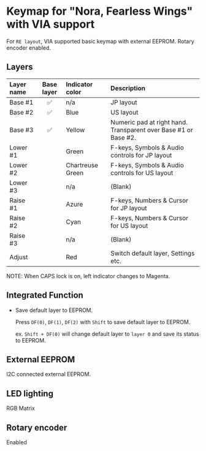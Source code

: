 # Keymap for "Nora, Fearless Wings" with VIA support

For `RE layout`, VIA supported basic keymap with external EEPROM.
Rotary encoder enabled.

## Layers

| Layer name | Base layer | Indicator color | Description |
| :-- | :-: | :-- | :-- |
| Base #1 | :white_check_mark: | n/a | JP layout |
| Base #2 | :white_check_mark: | Blue | US layout |
| Base #3 | :white_check_mark: | Yellow | Numeric pad at right hand. Transparent over Base #1 or Base #2. |
| Lower #1 | | Green | F-keys, Symbols & Audio controls for JP layout |
| Lower #2 | | Chartreuse Green | F-keys, Symbols & Audio controls for US layout |
| Lower #3 | | n/a | (Blank) |
| Raise #1 | | Azure | F-keys, Numbers & Cursor for JP layout |
| Raise #2 | | Cyan | F-keys, Numbers & Cursor for US layout |
| Raise #3 | | n/a | (Blank) |
| Adjust | | Red | Switch default layer, Settings etc. |

NOTE: When CAPS lock is on, left indicator changes to Magenta.

## Integrated Function

- Save default layer to EEPROM.

    Press `DF(0)`, `DF(1)`, `DF(2)` with `Shift` to save default layer to EEPROM.

    ex.
    `Shift + DF(0)` will change default layer to `layer 0` and save its status to EEPROM.

## External EEPROM

I2C connected external EEPROM.

## LED lighting

RGB Matrix

## Rotary encoder

Enabled

